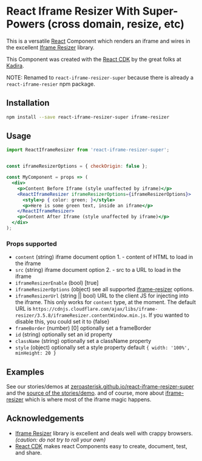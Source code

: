 # React Iframe Resizer With Super-Powers (cross domain, resize, etc)

This is a versatile [React](https://facebook.github.io/react/) Component
which renders an iframe and wires in the excellent
[Iframe Resizer](http://davidjbradshaw.github.io/iframe-resizer/) library.


This Component was created with the
[React CDK](https://github.com/kadirahq/react-cdk)
by the great folks at [Kadira](https://github.com/kadirahq).

NOTE: Renamed to `react-iframe-resizer-super` because there is already a `react-iframe-resier` npm package.

## Installation
```sh
npm install --save react-iframe-resizer-super iframe-resizer
```

## Usage

```jsx
import ReactIframeResizer from 'react-iframe-resizer-super';


const iframeResizerOptions = { checkOrigin: false };

const MyComponent = props => (
  <div>
    <p>Content Before Iframe (style unaffected by iframe)</p>
    <ReactIframeResizer iframeResizerOptions={iframeResizerOptions}>
      <style>p { color: green; }</style>
      <p>Here is some green text, inside an iframe</p>
    </ReactIframeResizer>
    <p>Content After Iframe (style unaffected by iframe)</p>
  </div>
);
```

### Props supported

- `content` (string) iframe document option 1. - content of HTML to load in the iframe
- `src` (string) iframe document option 2. - src to a URL to load in the iframe
- `iframeResizerEnable` (bool) [true]
- `iframeResizerOptions` (object) see all supported
  [iframe-resizer](http://davidjbradshaw.github.io/iframe-resizer/) options.
- `iframeResizerUrl` (string || bool) URL to the client JS for injecting into the
  iframe.  This only works for `content` type, at the moment.  The default URL
  is `https://cdnjs.cloudflare.com/ajax/libs/iframe-resizer/3.5.8/iframeResizer.contentWindow.min.js`. If you wanted to disable this, you could set it to {false}
- `frameBorder` (number) [0] optionally set a frameBorder
- `id` (string) optionally set an id property
- `className` (string) optionally set a className property
- `style` (object) optionally set a style property
  default `{ width: '100%', minHeight: 20 }`

## Examples

See our stories/demos at
[zeroasterisk.github.io/react-iframe-resizer-super](https://zeroasterisk.github.io/react-iframe-resizer-super)
and the
[source of the stories/demo](https://github.com/zeroasterisk/react-iframe-resizer-super/blob/master/src/stories/index.js).
and of course, more about
[iframe-resizer](http://davidjbradshaw.github.io/iframe-resizer/)
which is where most of the iframe magic happens.

## Acknowledgements

* [Iframe Resizer](http://davidjbradshaw.com/iframe-resizer/) library is
  excellent and deals well with crappy browsers.
  _(caution: do not try to roll your own)_
* [React CDK](https://github.com/kadirahq/react-cdk) makes react Components
  easy to create, document, test, and share.

